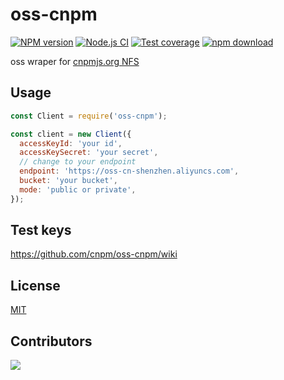 oss-cnpm
========

[![NPM version][npm-image]][npm-url]
[![Node.js CI](https://github.com/cnpm/oss-cnpm/actions/workflows/nodejs.yml/badge.svg)](https://github.com/cnpm/oss-cnpm/actions/workflows/nodejs.yml)
[![Test coverage][codecov-image]][codecov-url]
[![npm download][download-image]][download-url]

[npm-image]: https://img.shields.io/npm/v/oss-cnpm.svg?style=flat-square
[npm-url]: https://npmjs.org/package/oss-cnpm
[codecov-image]: https://codecov.io/github/cnpm/oss-cnpm/coverage.svg?branch=master
[codecov-url]: https://codecov.io/github/cnpm/oss-cnpm?branch=master
[download-image]: https://img.shields.io/npm/dm/oss-cnpm.svg?style=flat-square
[download-url]: https://npmjs.org/package/oss-cnpm

oss wraper for [cnpmjs.org NFS](https://github.com/cnpm/cnpmjs.org/wiki/NFS-Guide)

## Usage

```js
const Client = require('oss-cnpm');

const client = new Client({
  accessKeyId: 'your id',
  accessKeySecret: 'your secret',
  // change to your endpoint
  endpoint: 'https://oss-cn-shenzhen.aliyuncs.com',
  bucket: 'your bucket',
  mode: 'public or private',
});
```

## Test keys

https://github.com/cnpm/oss-cnpm/wiki

## License

[MIT](LICENSE)

## Contributors

[![](https://ergatejs.implements.io/badges/contributors/cnpm/oss-cnpm.svg?width=1250&size=96&padding=6)](https://github.com/cnpm/oss-cnpm/graphs/contributors)
